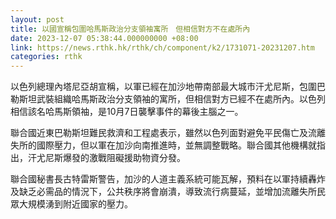 ```yaml
---
layout: post
title: 以國宣稱包圍哈馬斯政治分支領袖寓所　但相信對方不在處所內
date: 2023-12-07 05:38:44.000000000 +08:00
link: https://news.rthk.hk/rthk/ch/component/k2/1731071-20231207.htm
categories: rthk
---
```


以色列總理內塔尼亞胡宣稱，以軍已經在加沙地帶南部最大城市汗尤尼斯，包圍巴勒斯坦武裝組織哈馬斯政治分支領袖的寓所，但相信對方已經不在處所內。以色列相信該名哈馬斯領袖，是10月7日襲擊事件的幕後主腦之一。

聯合國近東巴勒斯坦難民救濟和工程處表示，雖然以色列面對避免平民傷亡及流離失所的國際壓力，但以軍在加沙向南推進時，並無調整戰略。聯合國其他機構就指出，汗尤尼斯爆發的激戰阻礙援助物資分發。

聯合國秘書長古特雷斯警告，加沙的人道主義系統可能瓦解，預料在以軍持續轟炸及缺乏必需品的情況下，公共秩序將會崩潰，導致流行病蔓延，並增加流離失所民眾大規模湧到附近國家的壓力。
